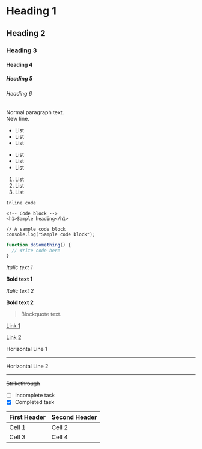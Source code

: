 <!-- Markdown Cheatsheet -->

# Heading 1
## Heading 2
### Heading 3
#### Heading 4
##### Heading 5
###### Heading 6

Normal paragraph text. <br>
New line.

* List
* List
* List

- List
- List
- List

1. List
2. List
3. List

`Inline code`

```
<!-- Code block -->
<h1>Sample heading</h1>
```

    // A sample code block
    console.log("Sample code block");

```javascript
function doSomething() {
  // Write code here
}
```

*Italic text 1*

**Bold text 1**

_Italic text 2_

__Bold text 2__

> Blockquote text.

[Link 1](http://example.com)

[Link 2][1]

Horizontal Line 1

---

Horizontal Line 2

***

~~Strikethrough~~

- [ ] Incomplete task
- [x] Completed task

First Header | Second Header
------------ | -------------
Cell 1 | Cell 2
Cell 3 | Cell 4

[1]:http://example.com
